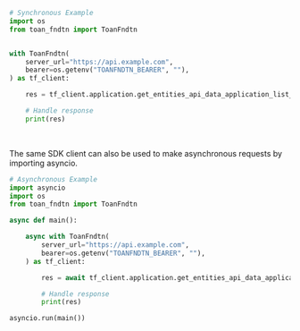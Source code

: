 <!-- Start SDK Example Usage [usage] -->
```python
# Synchronous Example
import os
from toan_fndtn import ToanFndtn


with ToanFndtn(
    server_url="https://api.example.com",
    bearer=os.getenv("TOANFNDTN_BEARER", ""),
) as tf_client:

    res = tf_client.application.get_entities_api_data_application_list_get(x_org="<value>")

    # Handle response
    print(res)
```

</br>

The same SDK client can also be used to make asynchronous requests by importing asyncio.
```python
# Asynchronous Example
import asyncio
import os
from toan_fndtn import ToanFndtn

async def main():

    async with ToanFndtn(
        server_url="https://api.example.com",
        bearer=os.getenv("TOANFNDTN_BEARER", ""),
    ) as tf_client:

        res = await tf_client.application.get_entities_api_data_application_list_get_async(x_org="<value>")

        # Handle response
        print(res)

asyncio.run(main())
```
<!-- End SDK Example Usage [usage] -->